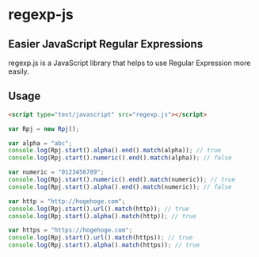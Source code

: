 regexp-js
=========

## Easier JavaScript Regular Expressions

regexp.js is a JavaScript library that helps to use Regular Expression more easily.

## Usage

```HTML
<script type="text/javascript" src="regexp.js"></script>
```

```javascript
var Rpj = new Rpj();

var alpha = "abc";
console.log(Rpj.start().alpha().end().match(alpha)); // true
console.log(Rpj.start().numeric().end().match(alpha)); // false

var numeric = "0123456789";
console.log(Rpj.start().numeric().end().match(numeric)); // true
console.log(Rpj.start().alpha().end().match(numeric)); // false

var http = "http://hogehoge.com";
console.log(Rpj.start().url().match(http)); // true
console.log(Rpj.start().alpha().match(http)); // true

var https = "https://hogehoge.com";
console.log(Rpj.start().url().match(https)); // true
console.log(Rpj.start().alpha().match(https)); // true
```
